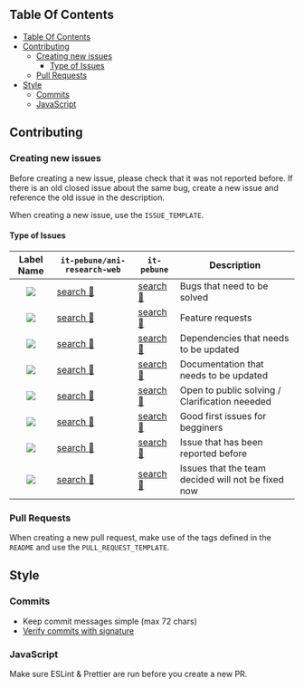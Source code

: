 ## Table Of Contents

- [Table Of Contents](#table-of-contents)
- [Contributing](#contributing)
  - [Creating new issues](#creating-new-issues)
    - [Type of Issues](#type-of-issues)
  - [Pull Requests](#pull-requests)
- [Style](#style)
  - [Commits](#commits)
  - [JavaScript](#javascript)

## Contributing

### Creating new issues

Before creating a new issue, please check that it was not reported before.
If there is an old closed issue about the same bug, create a new issue and reference the old issue in the description.

When creating a new issue, use the `ISSUE_TEMPLATE`.

#### Type of Issues

|                           Label Name                           | `it-pebune/ani-research-web`                      | `it-pebune`                                      | Description                                        |
| :------------------------------------------------------------: | ------------------------------------------------- | ------------------------------------------------ | -------------------------------------------------- |
|         ![](https://img.shields.io/badge/-bug-d73a4a)          | [search :mag_right:][search-in-repo-bug]          | [search :mag_right:][search-in-org-bug]          | Bugs that need to be solved                        |
|     ![](https://img.shields.io/badge/-enchancement-a2eeef)     | [search :mag_right:][search-in-repo-enhancement]  | [search :mag_right:][search-in-org-enhancement]  | Feature requests                                   |
|     ![](https://img.shields.io/badge/-dependencies-0366d6)     | [search :mag_right:][search-in-repo-dependencies] | [search :mag_right:][search-in-org-dependencies] | Dependencies that needs to be updated              |
|    ![](https://img.shields.io/badge/-documentation-0075ca)     | [search :mag_right:][search-in-repo-docs]         | [search :mag_right:][search-in-org-docs]         | Documentation that needs to be updated             |
|    ![](https://img.shields.io/badge/-help%20wanted-008672)     | [search :mag_right:][search-in-repo-help]         | [search :mag_right:][search-in-org-help]         | Open to public solving / Clarification neeeded     |
| ![](https://img.shields.io/badge/-good%20first%20issue-7057ff) | [search :mag_right:][search-in-repo-fi]           | [search :mag_right:][search-in-org-fi]           | Good first issues for begginers                    |
|      ![](https://img.shields.io/badge/-duplicate-cfd3d7)       | [search :mag_right:][search-in-repo-duplicate]    | [search :mag_right:][search-in-org-duplicate]    | Issue that has been reported before                |
|       ![](https://img.shields.io/badge/-wontfix-ffffff)        | [search :mag_right:][search-in-repo-wontfix]      | [search :mag_right:][search-in-org-wontfix]      | Issues that the team decided will not be fixed now |

[search-in-repo-bug]: https://github.com/search?q=is%3Aopen+is%3Aissue+repo%3Ait-pebune%2Fani-research-web+label%3Abug
[search-in-org-bug]: https://github.com/search?q=is%3Aopen+is%3Aissue+user%3Ait-pebune+label%3Abug
[search-in-repo-enhancement]: https://github.com/search?q=is%3Aopen+is%3Aissue+repo%3Ait-pebune%2Fani-research-web+label%3Aenahncement
[search-in-org-enhancement]: https://github.com/search?q=is%3Aopen+is%3Aissue+user%3Ait-pebune+label%3Aenhancement
[search-in-repo-dependencies]: https://github.com/search?q=is%3Aopen+is%3Aissue+repo%3Ait-pebune%2Fani-research-web+label%3Adependencies
[search-in-org-dependencies]: https://github.com/search?q=is%3Aopen+is%3Aissue+user%3Ait-pebune+label%3Adependencies
[search-in-repo-docs]: https://github.com/search?q=is%3Aopen+is%3Aissue+repo%3Ait-pebune%2Fani-research-web+label%3Adocumentation
[search-in-org-docs]: https://github.com/search?q=is%3Aopen+is%3Aissue+user%3Ait-pebune+label%3Adocumentation
[search-in-repo-help]: https://github.com/search?q=is%3Aopen+is%3Aissue+repo%3Ait-pebune%2Fani-research-web+label%3Ahelp%20wanted
[search-in-org-help]: https://github.com/search?q=is%3Aopen+is%3Aissue+user%3Ait-pebune+label%3Ahelp%20wanted
[search-in-repo-fi]: https://github.com/search?q=is%3Aopen+is%3Aissue+repo%3Ait-pebune%2Fani-research-web+label%3Agood%20first%20issue
[search-in-org-fi]: https://github.com/search?q=is%3Aopen+is%3Aissue+user%3Ait-pebune+label%3Agood%20first%20issue
[search-in-repo-duplicate]: https://github.com/search?q=is%3Aopen+is%3Aissue+repo%3Ait-pebune%2Fani-research-web+label%3Aduplicate
[search-in-org-duplicate]: https://github.com/search?q=is%3Aopen+is%3Aissue+user%3Ait-pebune+label%3Aduplicate
[search-in-repo-wontfix]: https://github.com/search?q=is%3Aopen+is%3Aissue+repo%3Ait-pebune%2Fani-research-web+label%3Awontfix
[search-in-org-wontfix]: https://github.com/search?q=is%3Aopen+is%3Aissue+user%3Ait-pebune+label%3Awontfix

### Pull Requests

When creating a new pull request, make use of the tags defined in the `README` and use the `PULL_REQUEST_TEMPLATE`.

## Style

### Commits

- Keep commit messages simple (max 72 chars)
- [Verify commits with signature](https://docs.github.com/en/authentication/managing-commit-signature-verification)

### JavaScript

Make sure ESLint & Prettier are run before you create a new PR.
